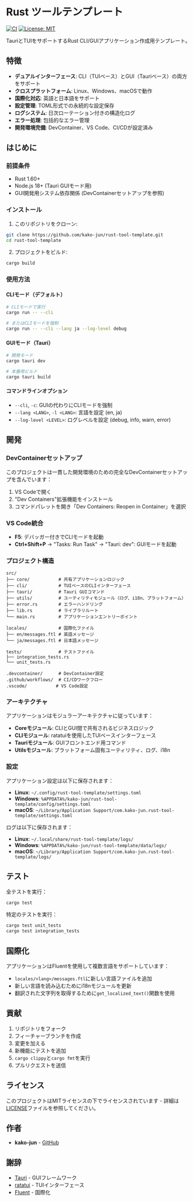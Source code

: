 # Rust ツールテンプレート

[![CI](https://github.com/kako-jun/rust-tool-template/actions/workflows/ci.yml/badge.svg)](https://github.com/kako-jun/rust-tool-template/actions/workflows/ci.yml)
[![License: MIT](https://img.shields.io/badge/License-MIT-yellow.svg)](https://opensource.org/licenses/MIT)

TauriとTUIをサポートするRust CLI/GUIアプリケーション作成用テンプレート。

## 特徴

- **デュアルインターフェース**: CLI（TUIベース）とGUI（Tauriベース）の両方をサポート
- **クロスプラットフォーム**: Linux、Windows、macOSで動作
- **国際化対応**: 英語と日本語をサポート
- **設定管理**: TOML形式での永続的な設定保存
- **ログシステム**: 日次ローテーション付きの構造化ログ
- **エラー処理**: 包括的なエラー管理
- **開発環境完備**: DevContainer、VS Code、CI/CDが設定済み

## はじめに

### 前提条件

- Rust 1.60+
- Node.js 18+ (Tauri GUIモード用)
- GUI開発用システム依存関係 (DevContainerセットアップを参照)

### インストール

1. このリポジトリをクローン:
```bash
git clone https://github.com/kako-jun/rust-tool-template.git
cd rust-tool-template
```

2. プロジェクトをビルド:
```bash
cargo build
```

### 使用方法

#### CLIモード（デフォルト）
```bash
# CLIモードで実行
cargo run -- --cli

# またはCLIモードを強制
cargo run -- --cli --lang ja --log-level debug
```

#### GUIモード（Tauri）
```bash
# 開発モード
cargo tauri dev

# 本番用ビルド
cargo tauri build
```

#### コマンドラインオプション

- `--cli`, `-c`: GUIの代わりにCLIモードを強制
- `--lang <LANG>`, `-l <LANG>`: 言語を設定 (en, ja)
- `--log-level <LEVEL>`: ログレベルを設定 (debug, info, warn, error)

## 開発

### DevContainerセットアップ

このプロジェクトは一貫した開発環境のための完全なDevContainerセットアップを含んでいます：

1. VS Codeで開く
2. "Dev Containers"拡張機能をインストール
3. コマンドパレットを開き「Dev Containers: Reopen in Container」を選択

### VS Code統合

- **F5**: デバッガー付きでCLIモードを起動
- **Ctrl+Shift+P** → "Tasks: Run Task" → "Tauri: dev": GUIモードを起動

### プロジェクト構造

```
src/
├── core/           # 共有アプリケーションロジック
├── cli/            # TUIベースのCLIインターフェース
├── tauri/          # Tauri GUIコマンド
├── utils/          # ユーティリティモジュール（ログ、i18n、プラットフォーム）
├── error.rs        # エラーハンドリング
├── lib.rs          # ライブラリルート
└── main.rs         # アプリケーションエントリーポイント

locales/            # 国際化ファイル
├── en/messages.ftl # 英語メッセージ
└── ja/messages.ftl # 日本語メッセージ

tests/              # テストファイル
├── integration_tests.rs
└── unit_tests.rs

.devcontainer/      # DevContainer設定
.github/workflows/  # CI/CDワークフロー
.vscode/           # VS Code設定
```

### アーキテクチャ

アプリケーションはモジュラーアーキテクチャに従っています：

- **Coreモジュール**: CLIとGUI間で共有されるビジネスロジック
- **CLIモジュール**: ratatuiを使用したTUIベースインターフェース
- **Tauriモジュール**: GUIフロントエンド用コマンド
- **Utilsモジュール**: プラットフォーム固有ユーティリティ、ログ、i18n

### 設定

アプリケーション設定は以下に保存されます：
- **Linux**: `~/.config/rust-tool-template/settings.toml`
- **Windows**: `%APPDATA%/kako-jun/rust-tool-template/config/settings.toml`
- **macOS**: `~/Library/Application Support/com.kako-jun.rust-tool-template/settings.toml`

ログは以下に保存されます：
- **Linux**: `~/.local/share/rust-tool-template/logs/`
- **Windows**: `%APPDATA%/kako-jun/rust-tool-template/data/logs/`
- **macOS**: `~/Library/Application Support/com.kako-jun.rust-tool-template/logs/`

## テスト

全テストを実行：
```bash
cargo test
```

特定のテストを実行：
```bash
cargo test unit_tests
cargo test integration_tests
```

## 国際化

アプリケーションはFluentを使用して複数言語をサポートしています：

- `locales/<lang>/messages.ftl`に新しい言語ファイルを追加
- 新しい言語を読み込むためにi18nモジュールを更新
- 翻訳された文字列を取得するために`get_localized_text()`関数を使用

## 貢献

1. リポジトリをフォーク
2. フィーチャーブランチを作成
3. 変更を加える
4. 新機能にテストを追加
5. `cargo clippy`と`cargo fmt`を実行
6. プルリクエストを送信

## ライセンス

このプロジェクトはMITライセンスの下でライセンスされています - 詳細は[LICENSE](LICENSE)ファイルを参照してください。

## 作者

- **kako-jun** - [GitHub](https://github.com/kako-jun)

## 謝辞

- [Tauri](https://tauri.app/) - GUIフレームワーク
- [ratatui](https://github.com/ratatui-org/ratatui) - TUIインターフェース
- [Fluent](https://projectfluent.org/) - 国際化